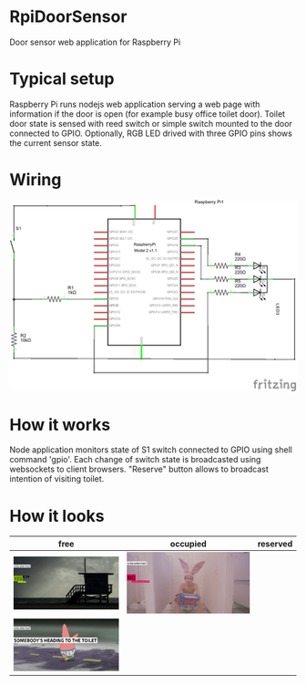 # RpiDoorSensor
Door sensor web application for Raspberry Pi

# Typical setup
Raspberry Pi runs nodejs web application serving a web page with information if the door is open (for example busy office toilet door).
Toilet door state is sensed with reed switch or simple switch mounted to the door connected to GPIO.
Optionally, RGB LED drived with three GPIO pins shows the current sensor state.

# Wiring

![alt tag](https://raw.githubusercontent.com/panjanek/RpiDoorSensor/master/doc/doorsensor_schem.png) 

# How it works

Node application monitors state of S1 switch connected to GPIO using shell command 'gpio'. Each change of switch state is broadcasted using websockets to client browsers.
"Reserve" button allows to broadcast intention of visiting toilet.

# How it looks

| free          | occupied      | reserved  |
| ------------- |:-------------:| -----:|
| ![alt tag](https://raw.githubusercontent.com/panjanek/RpiDoorSensor/master/doc/toilet-free.jpg)  | ![alt tag](https://raw.githubusercontent.com/panjanek/RpiDoorSensor/master/doc/toilet-occupied.jpg) 
 | ![alt tag](https://raw.githubusercontent.com/panjanek/RpiDoorSensor/master/doc/toilet-reservation.jpg) |



